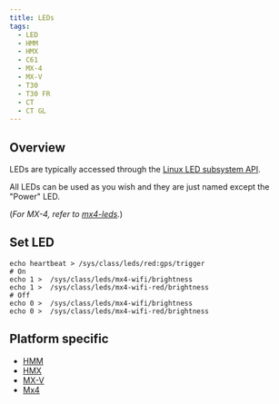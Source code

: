 ```yaml
---
title: LEDs
tags:
  - LED
  - HMM
  - HMX
  - C61
  - MX-4
  - MX-V
  - T30
  - T30 FR
  - CT
  - CT GL
---
```


## Overview
LEDs are typically accessed through the [Linux LED subsystem API](https://docs.kernel.org/leds/leds-class.html).

All LEDs can be used as you wish and they are just named except the "Power" LED.

(*For MX-4, refer to [mx4-leds](mx4/leds.md).*)

## Set LED
```
echo heartbeat > /sys/class/leds/red:gps/trigger
# On
echo 1 >  /sys/class/leds/mx4-wifi/brightness
echo 1 >  /sys/class/leds/mx4-wifi-red/brightness
# Off
echo 0 >  /sys/class/leds/mx4-wifi/brightness
echo 0 >  /sys/class/leds/mx4-wifi-red/brightness
```

## Platform specific

- [HMM](hmm/leds.md)
- [HMX](hmx/leds.md)
- [MX-V](mxv/leds.md)
- [Mx4](mx4/leds.md)

